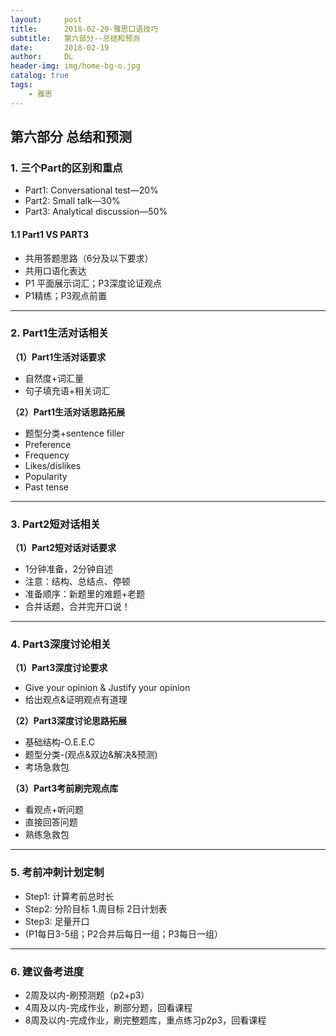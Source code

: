```yaml
---
layout:     post
title:      2018-02-20-雅思口语技巧
subtitle:   第六部分--总结和预测
date:       2018-02-19
author:     DL
header-img: img/home-bg-o.jpg
catalog: true
tags:
    - 雅思
---
```


## 第六部分 总结和预测

### 1. 三个Part的区别和重点

- Part1: Conversational test—20%
- Part2: Small talk—30%
- Part3: Analytical discussion—50%

#### 1.1 Part1 VS PART3

- 共用答题思路（6分及以下要求）
- 共用口语化表达
- P1 平面展示词汇；P3深度论证观点
- P1精练；P3观点前置

---

### 2. Part1生活对话相关

**（1）Part1生活对话要求**

- 自然度+词汇量
- 句子填充语+相关词汇

**（2）Part1生活对话思路拓展**

- 题型分类+sentence filler
- Preference
- Frequency
- Likes/dislikes
- Popularity
- Past tense 

---

### 3. Part2短对话相关

**（1）Part2短对话对话要求**

- 1分钟准备，2分钟自述
- 注意：结构、总结点、停顿
- 准备顺序：新题里的难题+老题
- 合并话题，合并完开口说！

---

### 4. Part3深度讨论相关

**（1）Part3深度讨论要求**

- Give your opinion & Justify your opinion
- 给出观点&证明观点有道理

**（2）Part3深度讨论思路拓展**

- 基础结构-O.E.E.C
- 题型分类-(观点&双边&解决&预测)
- 考场急救包

**（3）Part3考前刷完观点库**

- 看观点+听问题
- 直接回答问题
- 熟练急救包

---

### 5. 考前冲刺计划定制

- Step1: 计算考前总时长
- Step2: 分阶目标 1.周目标 2日计划表
- Step3: 足量开口
- (P1每日3-5组；P2合并后每日一组；P3每日一组）

---

### 6. 建议备考进度

- 2周及以内-刷预测题（p2+p3）
- 4周及以内-完成作业，刷部分题，回看课程
- 8周及以内-完成作业，刷完整题库，重点练习p2p3，回看课程




